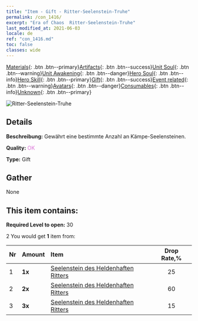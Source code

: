 ```yaml
---
title: "Item - Gift - Ritter-Seelenstein-Truhe"
permalink: /con_1416/
excerpt: "Era of Chaos  Ritter-Seelenstein-Truhe"
last_modified_at: 2021-06-03
locale: de
ref: "con_1416.md"
toc: false
classes: wide
---
```

 [Materials](/ItemsDE/){: .btn .btn--primary}[Artifacts](/ItemsDE/Artifacts/){: .btn .btn--success}[Unit Soul](/ItemsDE/UnitSoul/){: .btn .btn--warning}[Unit Awakening](/ItemsDE/UnitAwakening/){: .btn .btn--danger}[Hero Soul](/ItemsDE/HeroSoul/){: .btn .btn--info}[Hero Skill](/ItemsDE/HeroSkill/){: .btn .btn--primary}[Gift](/ItemsDE/Gift/){: .btn .btn--success}[Event related](/ItemsDE/Events/){: .btn .btn--warning}[Avatars](/ItemsDE/Avatars/){: .btn .btn--danger}[Consumables](/ItemsDE/Consumables/){: .btn .btn--info}[Unknown](/ItemsDE/Unknown/){: .btn .btn--primary}

 ![Ritter-Seelenstein-Truhe](/images/t/i_907028.png)

## Details
 **Beschreibung:** Gewährt eine bestimmte Anzahl an Kämpe-Seelensteinen.

 **Quality:** <span style="color: #DA70D6">OK</span>

 **Type:** Gift

## Gather

  None

## This item contains:

 **Required Level to open:** 30

 2 You would get **1** item  from:

  | Nr | Amount |     Item    | Drop Rate,% |
  |:---|:-------|:------------|:---------:|
  | 1 |  **1x** | [Seelenstein des Heldenhaften Ritters](/ItemsDE/unt_287/) | 25 | 
  | 2 |  **2x** | [Seelenstein des Heldenhaften Ritters](/ItemsDE/unt_287/) | 60 | 
  | 3 |  **3x** | [Seelenstein des Heldenhaften Ritters](/ItemsDE/unt_287/) | 15 | 
